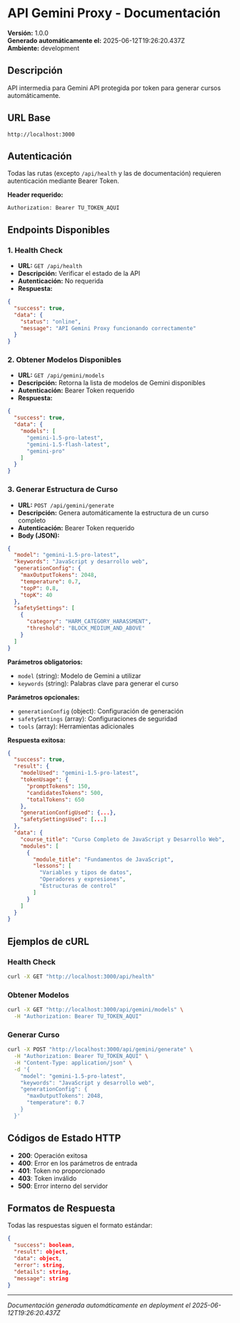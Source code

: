 # API Gemini Proxy - Documentación

**Versión:** 1.0.0  
**Generado automáticamente el:** 2025-06-12T19:26:20.437Z  
**Ambiente:** development

## Descripción
API intermedia para Gemini API protegida por token para generar cursos automáticamente.

## URL Base
`http://localhost:3000`

## Autenticación
Todas las rutas (excepto `/api/health` y las de documentación) requieren autenticación mediante Bearer Token.

**Header requerido:**
```
Authorization: Bearer TU_TOKEN_AQUI
```

## Endpoints Disponibles

### 1. Health Check
- **URL:** `GET /api/health`
- **Descripción:** Verificar el estado de la API
- **Autenticación:** No requerida
- **Respuesta:**
```json
{
  "success": true,
  "data": {
    "status": "online",
    "message": "API Gemini Proxy funcionando correctamente"
  }
}
```

### 2. Obtener Modelos Disponibles
- **URL:** `GET /api/gemini/models`
- **Descripción:** Retorna la lista de modelos de Gemini disponibles
- **Autenticación:** Bearer Token requerido
- **Respuesta:**
```json
{
  "success": true,
  "data": {
    "models": [
      "gemini-1.5-pro-latest",
      "gemini-1.5-flash-latest", 
      "gemini-pro"
    ]
  }
}
```

### 3. Generar Estructura de Curso
- **URL:** `POST /api/gemini/generate`
- **Descripción:** Genera automáticamente la estructura de un curso completo
- **Autenticación:** Bearer Token requerido
- **Body (JSON):**
```json
{
  "model": "gemini-1.5-pro-latest",
  "keywords": "JavaScript y desarrollo web",
  "generationConfig": {
    "maxOutputTokens": 2048,
    "temperature": 0.7,
    "topP": 0.8,
    "topK": 40
  },
  "safetySettings": [
    {
      "category": "HARM_CATEGORY_HARASSMENT",
      "threshold": "BLOCK_MEDIUM_AND_ABOVE"
    }
  ]
}
```

**Parámetros obligatorios:**
- `model` (string): Modelo de Gemini a utilizar
- `keywords` (string): Palabras clave para generar el curso

**Parámetros opcionales:**
- `generationConfig` (object): Configuración de generación
- `safetySettings` (array): Configuraciones de seguridad
- `tools` (array): Herramientas adicionales

**Respuesta exitosa:**
```json
{
  "success": true,
  "result": {
    "modelUsed": "gemini-1.5-pro-latest",
    "tokenUsage": {
      "promptTokens": 150,
      "candidatesTokens": 500,
      "totalTokens": 650
    },
    "generationConfigUsed": {...},
    "safetySettingsUsed": [...]
  },
  "data": {
    "course_title": "Curso Completo de JavaScript y Desarrollo Web",
    "modules": [
      {
        "module_title": "Fundamentos de JavaScript",
        "lessons": [
          "Variables y tipos de datos",
          "Operadores y expresiones",
          "Estructuras de control"
        ]
      }
    ]
  }
}
```

## Ejemplos de cURL

### Health Check
```bash
curl -X GET "http://localhost:3000/api/health"
```

### Obtener Modelos
```bash
curl -X GET "http://localhost:3000/api/gemini/models" \
  -H "Authorization: Bearer TU_TOKEN_AQUI"
```

### Generar Curso
```bash
curl -X POST "http://localhost:3000/api/gemini/generate" \
  -H "Authorization: Bearer TU_TOKEN_AQUI" \
  -H "Content-Type: application/json" \
  -d '{
    "model": "gemini-1.5-pro-latest",
    "keywords": "JavaScript y desarrollo web",
    "generationConfig": {
      "maxOutputTokens": 2048,
      "temperature": 0.7
    }
  }'
```

## Códigos de Estado HTTP

- **200**: Operación exitosa
- **400**: Error en los parámetros de entrada
- **401**: Token no proporcionado
- **403**: Token inválido
- **500**: Error interno del servidor

## Formatos de Respuesta

Todas las respuestas siguen el formato estándar:
```json
{
  "success": boolean,
  "result": object,
  "data": object,
  "error": string,
  "details": string,
  "message": string
}
```

---

*Documentación generada automáticamente en deployment el 2025-06-12T19:26:20.437Z*
